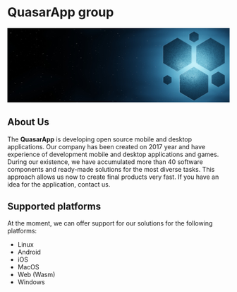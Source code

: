 # QuasarApp group 

![Banner](https://github.com/QuasarApp/.github/blob/main/profile/banner.jpg)

## About Us 

The **QuasarApp** is developing open source mobile and desktop applications. 
Our company has been created on 2017 year and have experience of development mobile and desktop applications and games.
During our existence, we have accumulated more than 40 software components and ready-made solutions for the most diverse tasks.
This approach allows us now to create final products very fast. If you have an idea for the application, contact us.

## Supported platforms

At the moment, we can offer support for our solutions for the following platforms:

* Linux 
* Android 
* iOS
* MacOS
* Web (Wasm)
* Windows 

